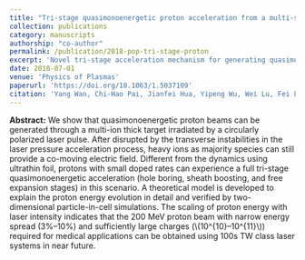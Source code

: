 ```yaml
---
title: "Tri-stage quasimonoenergetic proton acceleration from a multi-species thick target"
collection: publications
category: manuscripts
authorship: "co-author"
permalink: /publication/2018-pop-tri-stage-proton
excerpt: 'Novel tri-stage acceleration mechanism for generating quasimonoenergetic proton beams from multi-species thick targets, achieving 200 MeV protons with narrow energy spread suitable for medical applications using 100s TW lasers.'
date: 2018-07-01
venue: 'Physics of Plasmas'
paperurl: 'https://doi.org/10.1063/1.5037109'
citation: 'Yang Wan, Chi-Hao Pai, Jianfei Hua, Yipeng Wu, Wei Lu, Fei Li, Chaojie Zhang, Xinlu Xu, Chan Joshi, Warren B. Mori, "Tri-stage quasimonoenergetic proton acceleration from a multi-species thick target," <i>Phys. Plasmas</i> 25, 073105 (2018).'
---
```

**Abstract:** We show that quasimonoenergetic proton beams can be generated through a multi-ion thick target irradiated by a circularly polarized laser pulse. After disrupted by the transverse instabilities in the laser pressure acceleration process, heavy ions as majority species can still provide a co-moving electric field. Different from the dynamics using ultrathin foil, protons with small doped rates can experience a full tri-stage quasimonoenergetic acceleration (hole boring, sheath boosting, and free expansion stages) in this scenario. A theoretical model is developed to explain the proton energy evolution in detail and verified by two-dimensional particle-in-cell simulations. The scaling of proton energy with laser intensity indicates that the 200 MeV proton beam with narrow energy spread (3%–10%) and sufficiently large charges (\\(10^{10}–10^{11}\\)) required for medical applications can be obtained using 100s TW class laser systems in near future.

